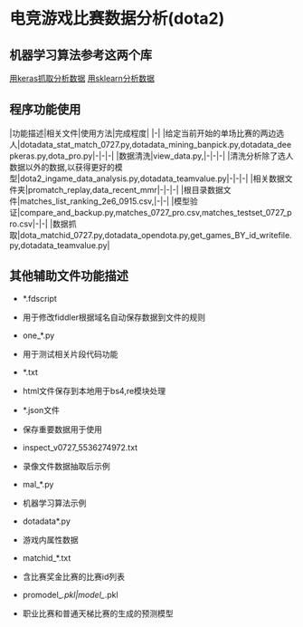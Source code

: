 # 电竞游戏比赛数据分析(dota2)
## 机器学习算法参考这两个库
[用keras抓取分析数据](https://github.com/NosenLiu/Dota2_data_analysis)
[用sklearn分析数据](https://github.com/andreiapostoae/dota2-predictor.git)
## 程序功能使用
|功能描述|相关文件|使用方法|完成程度|
|-|
|给定当前开始的单场比赛的两边选人|dotadata_stat_match_0727.py,dotadata_mining_banpick.py,dotadata_deepkeras.py,dota_pro.py|-|-|-|
|数据清洗|view_data.py,|-|-|-|
|清洗分析除了选人数据以外的数据,以获得更好的模型|dota2_ingame_data_analysis.py,dotadata_teamvalue.py|-|-|-|
|相关数据文件夹|promatch_replay,data_recent_mmr|-|-|-|
|根目录数据文件|matches_list_ranking_2e6_0915.csv,|-|-|
|模型验证|compare_and_backup.py,matches_0727_pro.csv,matches_testset_0727_pro.csv|-|-|
|数据抓取|dota_matchid_0727.py,dotadata_opendota.py,get_games_BY_id_writefile.py,dotadata_teamvalue.py|

## 其他辅助文件功能描述
- *.fdscript
+ 用于修改fiddler根据域名自动保存数据到文件的规则
- one_*.py
+ 用于测试相关片段代码功能
- *.txt
+ html文件保存到本地用于bs4,re模块处理
- *.json文件
+ 保存重要数据用于使用
- inspect_v0727_5536274972.txt
+ 录像文件数据抽取后示例
- mal_*.py
+ 机器学习算法示例
- dotadata*.py
+ 游戏内属性数据
- matchid_*.txt
+ 含比赛奖金比赛的比赛id列表
- promodel_*.pkl|model_*.pkl
+ 职业比赛和普通天梯比赛的生成的预测模型



